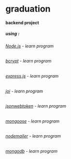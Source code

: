 # graduation
#### backend project
##### using :
###### [Node.js](https://nodejs.org/en/) - learn program
###### [bcrypt](https://www.npmjs.com/package/bcrypt) - learn program
###### [express.js](https://expressjs.com/) - learn program
###### [joi](https://joi.dev/) - learn program
###### [jsonwebtoken](https://www.npmjs.com/package/jsonwebtoken) - learn program
###### [mongoose](https://mongoosejs.com/) - learn program
###### [nodemailer](https://nodemailer.com/about/) - learn program
###### [mongodb](https://www.mongodb.com/) - learn program
